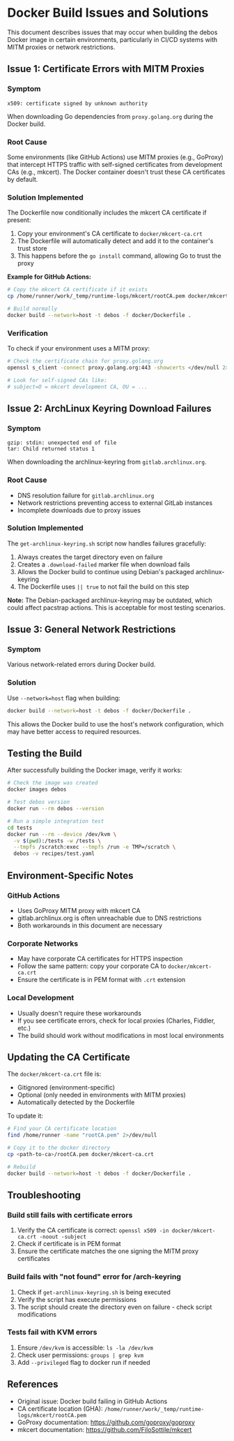 # Docker Build Issues and Solutions

This document describes issues that may occur when building the debos Docker image in certain environments, particularly in CI/CD systems with MITM proxies or network restrictions.

## Issue 1: Certificate Errors with MITM Proxies

### Symptom
```
x509: certificate signed by unknown authority
```

When downloading Go dependencies from `proxy.golang.org` during the Docker build.

### Root Cause
Some environments (like GitHub Actions) use MITM proxies (e.g., GoProxy) that intercept HTTPS traffic with self-signed certificates from development CAs (e.g., mkcert). The Docker container doesn't trust these CA certificates by default.

### Solution Implemented
The Dockerfile now conditionally includes the mkcert CA certificate if present:

1. Copy your environment's CA certificate to `docker/mkcert-ca.crt`
2. The Dockerfile will automatically detect and add it to the container's trust store
3. This happens before the `go install` command, allowing Go to trust the proxy

**Example for GitHub Actions:**
```bash
# Copy the mkcert CA certificate if it exists
cp /home/runner/work/_temp/runtime-logs/mkcert/rootCA.pem docker/mkcert-ca.crt

# Build normally
docker build --network=host -t debos -f docker/Dockerfile .
```

### Verification
To check if your environment uses a MITM proxy:

```bash
# Check the certificate chain for proxy.golang.org
openssl s_client -connect proxy.golang.org:443 -showcerts </dev/null 2>&1 | grep -A 2 "subject="

# Look for self-signed CAs like:
# subject=O = mkcert development CA, OU = ...
```

## Issue 2: ArchLinux Keyring Download Failures

### Symptom
```
gzip: stdin: unexpected end of file
tar: Child returned status 1
```

When downloading the archlinux-keyring from `gitlab.archlinux.org`.

### Root Cause
- DNS resolution failure for `gitlab.archlinux.org`
- Network restrictions preventing access to external GitLab instances
- Incomplete downloads due to proxy issues

### Solution Implemented
The `get-archlinux-keyring.sh` script now handles failures gracefully:

1. Always creates the target directory even on failure
2. Creates a `.download-failed` marker file when download fails
3. Allows the Docker build to continue using Debian's packaged archlinux-keyring
4. The Dockerfile uses `|| true` to not fail the build on this step

**Note:** The Debian-packaged archlinux-keyring may be outdated, which could affect pacstrap actions. This is acceptable for most testing scenarios.

## Issue 3: General Network Restrictions

### Symptom
Various network-related errors during Docker build.

### Solution
Use `--network=host` flag when building:

```bash
docker build --network=host -t debos -f docker/Dockerfile .
```

This allows the Docker build to use the host's network configuration, which may have better access to required resources.

## Testing the Build

After successfully building the Docker image, verify it works:

```bash
# Check the image was created
docker images debos

# Test debos version
docker run --rm debos --version

# Run a simple integration test
cd tests
docker run --rm --device /dev/kvm \
  -v $(pwd):/tests -w /tests \
  --tmpfs /scratch:exec --tmpfs /run -e TMP=/scratch \
  debos -v recipes/test.yaml
```

## Environment-Specific Notes

### GitHub Actions
- Uses GoProxy MITM proxy with mkcert CA
- gitlab.archlinux.org is often unreachable due to DNS restrictions
- Both workarounds in this document are necessary

### Corporate Networks
- May have corporate CA certificates for HTTPS inspection
- Follow the same pattern: copy your corporate CA to `docker/mkcert-ca.crt`
- Ensure the certificate is in PEM format with `.crt` extension

### Local Development
- Usually doesn't require these workarounds
- If you see certificate errors, check for local proxies (Charles, Fiddler, etc.)
- The build should work without modifications in most local environments

## Updating the CA Certificate

The `docker/mkcert-ca.crt` file is:
- Gitignored (environment-specific)
- Optional (only needed in environments with MITM proxies)
- Automatically detected by the Dockerfile

To update it:
```bash
# Find your CA certificate location
find /home/runner -name "rootCA.pem" 2>/dev/null

# Copy it to the docker directory
cp <path-to-ca>/rootCA.pem docker/mkcert-ca.crt

# Rebuild
docker build --network=host -t debos -f docker/Dockerfile .
```

## Troubleshooting

### Build still fails with certificate errors
1. Verify the CA certificate is correct: `openssl x509 -in docker/mkcert-ca.crt -noout -subject`
2. Check if certificate is in PEM format
3. Ensure the certificate matches the one signing the MITM proxy certificates

### Build fails with "not found" error for /arch-keyring
1. Check if `get-archlinux-keyring.sh` is being executed
2. Verify the script has execute permissions
3. The script should create the directory even on failure - check script modifications

### Tests fail with KVM errors
1. Ensure `/dev/kvm` is accessible: `ls -la /dev/kvm`
2. Check user permissions: `groups | grep kvm`
3. Add `--privileged` flag to docker run if needed

## References

- Original issue: Docker build failing in GitHub Actions
- CA certificate location (GHA): `/home/runner/work/_temp/runtime-logs/mkcert/rootCA.pem`
- GoProxy documentation: https://github.com/goproxy/goproxy
- mkcert documentation: https://github.com/FiloSottile/mkcert
